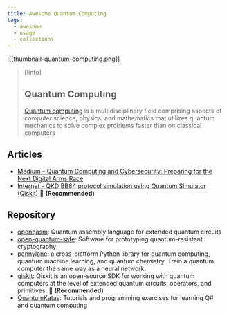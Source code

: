 ```yaml
---
title: Awesome Quantum Computing
tags:
  - awesome
  - usage
  - collections
---
```


![[thumbnail-quantum-computing.png]]

>[!info]
><h2>Quantum Computing</h2>
>
>[Quantum computing](https://aws.amazon.com/what-is/quantum-computing/) is a multidisciplinary field comprising aspects of computer science, physics, and mathematics that utilizes quantum mechanics to solve complex problems faster than on classical computers
## Articles

- [Medium - Quantum Computing and Cybersecurity: Preparing for the Next Digital Arms Race](https://medium.com/bug-zero/quantum-computing-and-cybersecurity-preparing-for-the-next-digital-arms-race-001dfac66766)
- [Internet - QKD BB84 protocol simulation using Quantum Simulator (Qiskit)](https://www.quantumblockchains.io/qkd-protocol-simulation-with-qiskit/) 🌟 **(Recommended)**
## Repository

- [openqasm](https://github.com/openqasm/openqasm): Quantum assembly language for extended quantum circuits
- [open-quantum-safe](https://github.com/open-quantum-safe): Software for prototyping quantum-resistant cryptography
- [pennylane](https://github.com/PennyLaneAI/pennylane): a cross-platform Python library for quantum computing, quantum machine learning, and quantum chemistry. Train a quantum computer the same way as a neural network.
- [qiskit](https://github.com/Qiskit/qiskit): Qiskit is an open-source SDK for working with quantum computers at the level of extended quantum circuits, operators, and primitives. 🌟 **(Recommended)**
- [QuantumKatas](https://github.com/microsoft/QuantumKatas): Tutorials and programming exercises for learning Q# and quantum computing